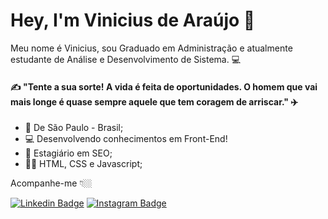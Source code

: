 # Hey, I'm Vinicius de Araújo 👋 

Meu nome é Vinicius, sou Graduado em Administração e atualmente estudante de Análise e Desenvolvimento de Sistema. 💻

#### ✍️ "Tente a sua sorte! A vida é feita de oportunidades. O homem que vai mais longe é quase sempre aquele que tem coragem de arriscar." ✈️

- 📍 De São Paulo - Brasil;
- 💻 Desenvolvendo conhecimentos em Front-End!
- 🌈 Estagiário em SEO;
- 👨‍💻 HTML, CSS e Javascript;

Acompanhe-me 👇🏼

[![Linkedin Badge](https://img.shields.io/badge/-LinkedIn-blue?style=flat-square&logo=Linkedin&logoColor=white&link=https://www.linkedin.com/in/vin%C3%ADcius-ara%C3%BAjo-378a164b/)](https://www.linkedin.com/in/vin%C3%ADcius-ara%C3%BAjo-378a164b/) [![Instagram Badge](https://img.shields.io/badge/-Instagram-blue?style=flat-square&logo=Instagram&logoColor=white&link=https://www.instagram.com/vi_arauj00/)](https://www.instagram.com/vi_arauj00/)

